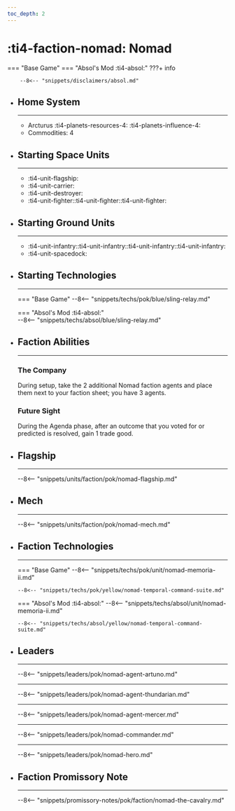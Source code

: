 ```yaml
---
toc_depth: 2
---
```


# :ti4-faction-nomad: Nomad
=== "Base Game"
=== "Absol's Mod :ti4-absol:" 
    ???+ info

        --8<-- "snippets/disclaimers/absol.md"

<div class="grid cards" markdown>

-   ## __Home System__

    ---

    * Arcturus :ti4-planets-resources-4: :ti4-planets-influence-4:
    * Commodities: 4

</div>

<div class="grid cards" markdown>

-   ## __Starting Space Units__

    ---

    * :ti4-unit-flagship:
    * :ti4-unit-carrier:
    * :ti4-unit-destroyer:
    * :ti4-unit-fighter::ti4-unit-fighter::ti4-unit-fighter:

-   ## __Starting Ground Units__

    ---

    * :ti4-unit-infantry::ti4-unit-infantry::ti4-unit-infantry::ti4-unit-infantry:
    * :ti4-unit-spacedock:

-   ## __Starting Technologies__

    ---
    === "Base Game"
        --8<-- "snippets/techs/pok/blue/sling-relay.md"

    === "Absol's Mod :ti4-absol:"  
        --8<-- "snippets/techs/absol/blue/sling-relay.md"

-   ## __Faction Abilities__

    ---
    ### **The Company**
    
    During setup, take the 2 additional Nomad faction agents and place them next to your faction sheet; you have 3 agents.

    ### **Future Sight**

    During the Agenda phase, after an outcome that you voted for or predicted is resolved, gain 1 trade good.

-   ## __Flagship__

    ---
    --8<-- "snippets/units/faction/pok/nomad-flagship.md"

-   ## __Mech__

    ---
    --8<-- "snippets/units/faction/pok/nomad-mech.md"

-   ## __Faction Technologies__

    ---
    === "Base Game"
        --8<-- "snippets/techs/pok/unit/nomad-memoria-ii.md"

        --8<-- "snippets/techs/pok/yellow/nomad-temporal-command-suite.md"

    === "Absol's Mod :ti4-absol:"
        --8<-- "snippets/techs/absol/unit/nomad-memoria-ii.md"

        --8<-- "snippets/techs/absol/yellow/nomad-temporal-command-suite.md"

-   ## __Leaders__

    ---
    
    --8<-- "snippets/leaders/pok/nomad-agent-artuno.md"

    ---
    
    --8<-- "snippets/leaders/pok/nomad-agent-thundarian.md"

    ---
    
    --8<-- "snippets/leaders/pok/nomad-agent-mercer.md"

    ---

    --8<-- "snippets/leaders/pok/nomad-commander.md"

    ---

    --8<-- "snippets/leaders/pok/nomad-hero.md"

-   ## __Faction Promissory Note__

    ---
    --8<-- "snippets/promissory-notes/pok/faction/nomad-the-cavalry.md"

</div>